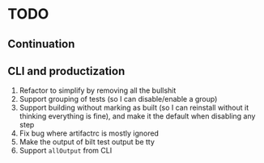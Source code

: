 # TODO

## Continuation

## CLI and productization

1. Refactor to simplify by removing all the bullshit
1. Support grouping of tests (so I can disable/enable a group)
1. Support building without marking as built (so I can reinstall without it thinking everything is fine),
   and make it the default when disabling any step
1. Fix bug where artifactrc is mostly ignored
1. Make the output of bilt test output be tty
1. Support `allOutput` from CLI
